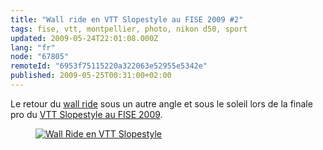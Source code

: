 ```yaml
---
title: "Wall ride en VTT Slopestyle au FISE 2009 #2"
tags: fise, vtt, montpellier, photo, nikon d50, sport
updated: 2009-05-24T22:01:08.000Z
lang: "fr"
node: "67805"
remoteId: "6953f75115220a322063e52955e5342e"
published: 2009-05-25T00:31:00+02:00
---
```


Le retour du [wall ride](/post/wall-ride-en-vtt-slopestyle-au-fise-2009) sous un autre angle et sous le soleil lors de la finale pro du [VTT Slopestyle au FISE 2009](/post/lecon-de-tricks-en-vtt-slopestyle-au-fise-2009).

<figure class="object-center"><a href="/images/wall-ride-en-vtt-slopestyle.jpg"><img src="/images/660x/wall-ride-en-vtt-slopestyle.jpg" alt="Wall Ride en VTT Slopestyle">
</a></figure>

